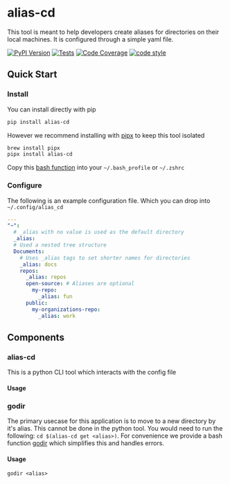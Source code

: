 # alias-cd
This tool is meant to help developers create aliases for directories on their local machines. It is configured through a simple yaml file.

[![PyPI Version][pypi-image]][pypi-url]
[![Tests][results-image]][results-url]
[![Code Coverage][coverage-image]][coverage-url]
[![code style][code-style-image]][code-style-url]

## Quick Start
### Install
You can install directly with pip
```bash
pip install alias-cd
```

However we recommend installing with [pipx](https://github.com/pypa/pipx) to keep this tool isolated
```bash
brew install pipx
pipx install alias-cd
```

Copy this [bash function](bin/godir.sh) into your `~/.bash_profile` or `~/.zshrc`

### Configure
The following is an example configuration file. Which you can drop into `~/.config/alias_cd`
```yaml
---
"~":
  # _alias with no value is used as the default directory
  _alias:
  # Used a nested tree structure 
  Documents:
    # Uses _alias tags to set shorter names for directories
    _alias: docs
    repos:
      _alias: repos
      open-source: # Aliases are optional
        my-repo:
          _alias: fun
      public:
        my-organizations-repo:
          _alias: work
```

## Components
### alias-cd
This is a python CLI tool which interacts with the config file

#### Usage
### godir
The primary usecase for this application is to move to a new directory by it's alias. This cannot be done in the python tool. You would need to run the following: `cd $(alias-cd get <alias>)`. For convenience we provide a bash function [godir](bin/godir.sh) which simplifies this and handles errors.

#### Usage
```
godir <alias>
```

<!-- Badges -->
[pypi-image]: https://img.shields.io/pypi/v/alias-cd
[pypi-url]: https://pypi.org/project/alias-cd/
[results-image]: https://github.com/BenjaminNMitchell/alias-cd/actions/workflows/tests.yml/badge.svg
[results-url]: https://github.com/BenjaminNMitchell/alias-cd/actions/workflows/tests.yml
[build-image]: https://github.com/BenjaminNMitchell/alias-cd-py/actions/workflows/build.yml/badge.svg
[build-url]: https://github.com/BenjaminNMitchell/alias-cd-py/actions/workflows/build.yml
[coverage-image]: https://codecov.io/gh/BenjaminNMitchell/alias-cd-py/branch/main/graph/badge.svg
[coverage-url]: https://codecov.io/gh/BenjaminNMitchell/alias-cd-py
[code-style-image]: https://img.shields.io/badge/code%20style-black-000000.svg
[code-style-url]: https://github.com/psf/black